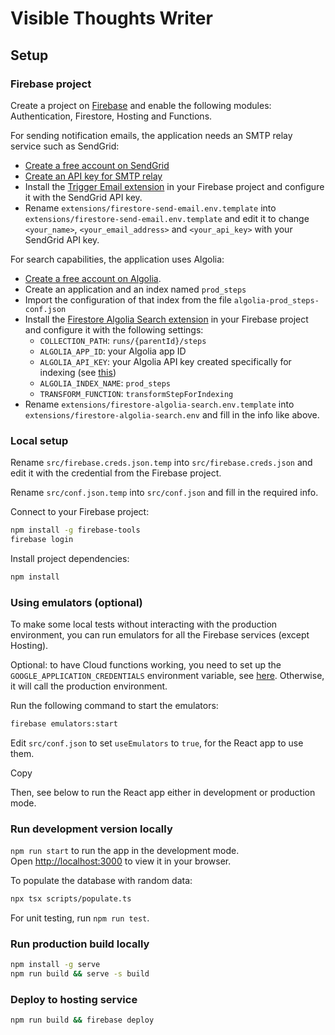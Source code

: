 # Visible Thoughts Writer

## Setup

### Firebase project

Create a project on [Firebase](https://console.firebase.google.com) and enable the following modules: Authentication, Firestore, Hosting and Functions.

For sending notification emails, the application needs an SMTP relay service such as SendGrid:

- [Create a free account on SendGrid](https://signup.sendgrid.com/)
- [Create an API key for SMTP relay](https://app.sendgrid.com/guide/integrate/langs/smtp)
- Install the [Trigger Email extension](https://extensions.dev/extensions/firebase/firestore-send-email) in your Firebase project and configure it with the SendGrid API key.
- Rename `extensions/firestore-send-email.env.template` into `extensions/firestore-send-email.env.template` and edit it to change `<your_name>`, `<your_email_address>` and `<your_api_key>` with your SendGrid API key.

For search capabilities, the application uses Algolia:

- [Create a free account on Algolia](https://www.algolia.com/users/sign_up).
- Create an application and an index named `prod_steps`
- Import the configuration of that index from the file `algolia-prod_steps-conf.json`
- Install the [Firestore Algolia Search extension](https://extensions.dev/extensions/algolia/firestore-algolia-search) in your Firebase project and configure it with the following settings:
  - `COLLECTION_PATH`: `runs/{parentId}/steps`
  - `ALGOLIA_APP_ID`: your Algolia app ID
  - `ALGOLIA_API_KEY`: your Algolia API key created specifically for indexing (see [this](https://github.com/algolia/firestore-algolia-search#configuration-parameters))
  - `ALGOLIA_INDEX_NAME`: `prod_steps`
  - `TRANSFORM_FUNCTION`: `transformStepForIndexing`
- Rename `extensions/firestore-algolia-search.env.template` into `extensions/firestore-algolia-search.env` and fill in the info like above.

### Local setup

Rename `src/firebase.creds.json.temp` into `src/firebase.creds.json` and edit it with the credential from the Firebase project.

Rename `src/conf.json.temp` into `src/conf.json` and fill in the required info.

Connect to your Firebase project:

```bash
npm install -g firebase-tools
firebase login
```

Install project dependencies:

```bash
npm install
```

### Using emulators (optional)

To make some local tests without interacting with the production environment,
you can run emulators for all the Firebase services (except Hosting).

Optional: to have Cloud functions working, you need to set up the `GOOGLE_APPLICATION_CREDENTIALS` environment variable, see [here](https://firebase.google.com/docs/functions/local-emulator#set_up_admin_credentials_optional). Otherwise, it will call the production environment.

Run the following command to start the emulators:

```bash
firebase emulators:start
```

Edit `src/conf.json` to set `useEmulators` to `true`, for the React app to use them.

Copy

Then, see below to run the React app either in development or production mode.

### Run development version locally

`npm run start` to run the app in the development mode.\
Open [http://localhost:3000](http://localhost:3000) to view it in your browser.

To populate the database with random data:

```bash
npx tsx scripts/populate.ts
```

For unit testing, run `npm run test`.

### Run production build locally

```bash
npm install -g serve
npm run build && serve -s build
```

### Deploy to hosting service

```bash
npm run build && firebase deploy
```
